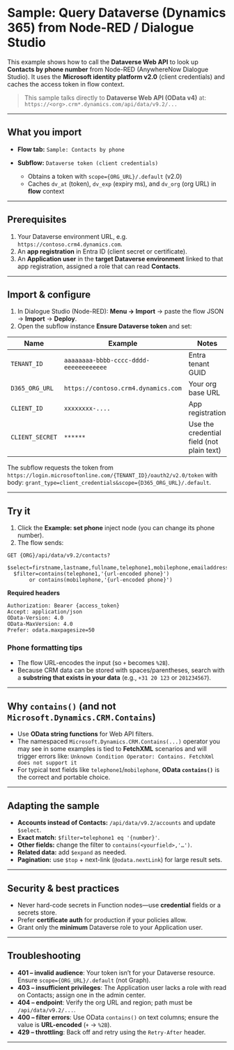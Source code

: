# Sample: Query Dataverse (Dynamics 365) from Node-RED / Dialogue Studio

This example shows how to call the **Dataverse Web API** to look up **Contacts by phone number** from Node-RED (AnywhereNow Dialogue Studio).
It uses the **Microsoft identity platform v2.0** (client credentials) and caches the access token in flow context.

> This sample talks directly to **Dataverse Web API (OData v4)** at:
> `https://<org>.crm*.dynamics.com/api/data/v9.2/...`

---

## What you import

* **Flow tab:** `Sample: Contacts by phone`
* **Subflow:** `Dataverse token (client credentials)`

  * Obtains a token with `scope={ORG_URL}/.default` (v2.0)
  * Caches `dv_at` (token), `dv_exp` (expiry ms), and `dv_org` (org URL) in **flow** context

---

## Prerequisites

1. Your Dataverse environment URL, e.g. `https://contoso.crm4.dynamics.com`.
2. An **app registration** in Entra ID (client secret or certificate).
3. An **Application user** in the **target Dataverse environment** linked to that app registration, assigned a role that can read **Contacts**.

---

## Import & configure

1. In Dialogue Studio (Node-RED): **Menu → Import** → paste the flow JSON → **Import** → **Deploy**.
2. Open the subflow instance **Ensure Dataverse token** and set:

| Name            | Example                                | Notes                                     |
| --------------- | -------------------------------------- | ----------------------------------------- |
| `TENANT_ID`     | `aaaaaaaa-bbbb-cccc-dddd-eeeeeeeeeeee` | Entra tenant GUID                         |
| `D365_ORG_URL`  | `https://contoso.crm4.dynamics.com`    | Your org base URL                         |
| `CLIENT_ID`     | `xxxxxxxx-....`                        | App registration                          |
| `CLIENT_SECRET` | `******`                               | Use the credential field (not plain text) |

The subflow requests the token from
`https://login.microsoftonline.com/{TENANT_ID}/oauth2/v2.0/token`
with body: `grant_type=client_credentials&scope={D365_ORG_URL}/.default`.

---

## Try it

1. Click the **Example: set phone** inject node (you can change its phone number).
2. The flow sends:

```
GET {ORG}/api/data/v9.2/contacts?
  $select=firstname,lastname,fullname,telephone1,mobilephone,emailaddress1&
  $filter=contains(telephone1,'{url-encoded phone}')
       or contains(mobilephone,'{url-encoded phone}')
```

**Required headers**

```
Authorization: Bearer {access_token}
Accept: application/json
OData-Version: 4.0
OData-MaxVersion: 4.0
Prefer: odata.maxpagesize=50
```

### Phone formatting tips

* The flow URL-encodes the input (so `+` becomes `%2B`).
* Because CRM data can be stored with spaces/parentheses, search with a **substring that exists in your data** (e.g., `+31 20 123` or `201234567`).

---

## Why `contains()` (and not `Microsoft.Dynamics.CRM.Contains`)

* Use **OData string functions** for Web API filters.
* The namespaced `Microsoft.Dynamics.CRM.Contains(...)` operator you may see in some examples is tied to **FetchXML** scenarios and will trigger errors like:
  `Unknown Condition Operator: Contains. FetchXml does not support it`
* For typical text fields like `telephone1`/`mobilephone`, **OData `contains()`** is the correct and portable choice.

---

## Adapting the sample

* **Accounts instead of Contacts:** `/api/data/v9.2/accounts` and update `$select`.
* **Exact match:** `$filter=telephone1 eq '{number}'`.
* **Other fields:** change the filter to `contains(<yourfield>,'…')`.
* **Related data:** add `$expand` as needed.
* **Pagination:** use `$top` + next-link (`@odata.nextLink`) for large result sets.

---

## Security & best practices

* Never hard-code secrets in Function nodes—use **credential** fields or a secrets store.
* Prefer **certificate auth** for production if your policies allow.
* Grant only the **minimum** Dataverse role to your Application user.

---

## Troubleshooting

* **401 – invalid audience**: Your token isn’t for your Dataverse resource. Ensure `scope={ORG_URL}/.default` (not Graph).
* **403 – insufficient privileges**: The Application user lacks a role with read on Contacts; assign one in the admin center.
* **404 – endpoint**: Verify the org URL and region; path must be `/api/data/v9.2/...`.
* **400 – filter errors**: Use OData `contains()` on text columns; ensure the value is **URL-encoded** (`+` → `%2B`).
* **429 – throttling**: Back off and retry using the `Retry-After` header.

---